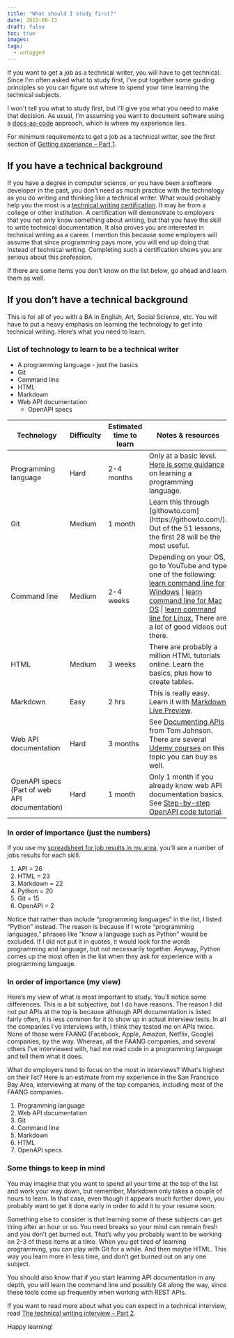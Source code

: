 ```yaml
---
title: "What should I study first?"
date: 2022-08-13
draft: false
toc: true
images:
tags:
  - untagged
---
```



If you want to get a job as a technical writer, you will have to get technical. Since I'm often asked what to study first, I've put together some guiding principles so you can figure out where to spend your time learning the technical subjects.

I won't tell you what to study first, but I'll give you what you need to make that decision. As usual, I'm assuming you want to document software using a [docs-as-code](https://www.writethedocs.org/guide/docs-as-code/) approach, which is where my experience lies.

For minimum requirements to get a job as a technical writer, see the first section of [Getting experience – Part 1](https://aaronkredshaw.com/2022/03/03/getting-experience-part-1/).

## If you have a technical background

If you have a degree in computer science, or you have been a software developer in the past, you don’t need as much practice with the technology as you do writing and thinking like a technical writer. What would probably help you the most is a [technical writing certification](https://aaronkredshaw.com/2022/03/03/getting-experience-part-1/#College_programs_that_help_you_get_into_technical_writing). It may be from a college or other institution. A certification will demonstrate to employers that you not only know something about writing, but that you have the skill to write technical documentation. It also proves you are interested in technical writing as a career. I mention this because some employers will assume that since programming pays more, you will end up doing that instead of technical writing. Completing such a certification shows you are serious about this profession.

If there are some items you don’t know on the list below, go ahead and learn them as well.

## If you don’t have a technical background

This is for all of you with a BA in English, Art, Social Science, etc. You will have to put a heavy emphasis on learning the technology to get into technical writing. Here’s what you need to learn.

### List of technology to learn to be a technical writer

- A programming language - just the basics
- Git
- Command line
- HTML
- Markdown
- Web API documentation
  - OpenAPI specs



<table>
   <colgroup>
      <col width="20%" />
      <col width="20%" />
      <col width="20%" />
      <col width="40%" />
   </colgroup>
   <thead>
      <tr>
         <th>Technology</th>
         <th>Difficulty</th>
         <th>Estimated time to learn</th>
         <th>Notes & resources</th>
      </tr>
   </thead>
   <tbody>
      <tr>
         <td>Programming language</td>
         <td>Hard</td>
         <td>2-4 months</td>
         <td>Only at a basic level. <a href="https://aaronkredshaw.com/2022/01/27/the-technical-writing-interview-part-2/#Reading_code">Here is some guidance</a> on learning a programming language.</td>
      </tr>
      <tr>
         <td>Git</td>
         <td>Medium</td>
         <td>1 month</td>
         <td>Learn this through [githowto.com](https://githowto.com/). Out of the 51 lessons, the first 28 will be the most useful.</td>
      </tr>
      <tr>
         <td>Command line</td>
         <td>Medium</td>
         <td>2-4 weeks</td>
         <td>Depending on your OS, go to YouTube and type one of the following: <a href="https://www.youtube.com/results?search_query=learn+command+line+for+windows">learn command line for Windows</a> | <a href="https://www.youtube.com/results?search_query=learn+command+line+for+mac+os">learn command line for Mac OS</a> | <a href="https://www.youtube.com/results?search_query=learn+command+line+for+linux">learn command line for Linux.</a> There are a lot of good videos out there.</td>
      </tr>
      <tr>
         <td>HTML</td>
         <td>Medium</td>
         <td>3 weeks</td>
         <td>There are probably a million HTML tutorials online. Learn the basics, plus how to create tables.</td>
      </tr>
      <tr>
         <td>Markdown</td>
         <td>Easy</td>
         <td>2 hrs</td>
         <td>This is really easy. Learn it with <a href="https://markdownlivepreview.com/">Markdown Live Preview</a>.</td>
      </tr>
      <tr>
         <td>Web API documentation</td>
         <td>Hard</td>
         <td>3 months</td>
         <td>See <a href="https://idratherbewriting.com/learnapidoc/">Documenting APIs</a> from Tom Johnson. There are several <a href="https://www.udemy.com/">Udemy courses</a> on this topic you can buy as well.</td>
      </tr>
      <tr>
         <td>OpenAPI specs
(Part of web API documentation)</td>
         <td>Hard</td>
         <td>1 month</td>
         <td>Only 1 month if you already know web API documentation basics. See <a href="https://idratherbewriting.com/learnapidoc/openapi_tutorial.html">Step-by-step OpenAPI code tutorial</a>.</td>
      </tr>
   </tbody>
</table>


### In order of importance (just the numbers)

If you use my [spreadsheet for job results in my area](https://docs.google.com/spreadsheets/d/1AyLq0QaMs3hdKN92p5ASzOA4hjcAHD9Kx0wF63SKkbs/edit#gid=0), you’ll see a number of jobs results for each skill.

1. API = 26
2. HTML = 23
3. Markdown = 22
4. Python = 20
5. Git = 15
6. OpenAPI = 2

Notice that rather than include “programming languages” in the list, I listed “Python” instead. The reason is because if I wrote “programming languages,” phrases like “know a language such as Python” would be excluded. If I did not put it in quotes, it would look for the words programming and language, but not necessarily together. Anyway, Python comes up the most often in the list when they ask for experience with a programming language.

### In order of importance (my view)

Here’s my view of what is most important to study. You’ll notice some differences. This is a bit subjective, but I do have reasons. The reason I did not put APIs at the top is because although API documentation is listed fairly often, it is less common for it to show up in actual interview tests. In all the companies I’ve interviews with, I think they tested me on APIs twice. None of those were FAANG (Facebook, Apple, Amazon, Netflix, Google) companies, by the way. Whereas, all the FAANG companies, and several others I’ve interviewed with, had me read code in a programming language and tell them what it does.

What do employers tend to focus on the most in interviews? What's highest on their list? Here is an estimate from my experience in the San Francisco Bay Area, interviewing at many of the top companies, including most of the FAANG companies.

1. Programming language
2. Web API documentation
3. Git
4. Command line
5. Markdown
6. HTML
7. OpenAPI specs

### Some things to keep in mind

You may imagine that you want to spend all your time at the top of the list and work your way down, but remember, Markdown only takes a couple of hours to learn. In that case, even though it appears much further down, you probably want to get it done early in order to add it to your resume soon.

Something else to consider is that learning some of these subjects can get tiring after an hour or so. You need breaks so your mind can remain fresh and you don’t get burned out. That’s why you probably want to be working on 2-3 of these items at a time. When you get tired of learning programming, you can play with Git for a while. And then maybe HTML. This way you learn more in less time, and don’t get burned out on any one subject.

You should also know that if you start learning API documentation in any depth, you will learn the command line and possibly Git along the way, since these tools come up frequently when working with REST APIs.

If you want to read more about what you can expect in a technical interview, read [The technical writing interview – Part 2](https://aaronkredshaw.com/2022/01/27/the-technical-writing-interview-part-2/).

Happy learning!
